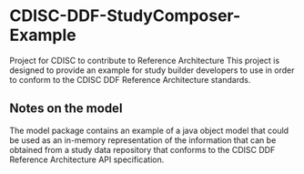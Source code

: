 # CDISC-DDF-StudyComposer-Example
Project for CDISC to contribute to Reference Architecture
This project is designed to provide an example for study builder developers to use in order to conform to the CDISC DDF Reference Architecture standards.
## Notes on the model
The model package contains an example of a java object model that could be used as an in-memory representation of the information that
can be obtained from a study data repository that conforms to the CDISC DDF Reference Architecture API specification.
